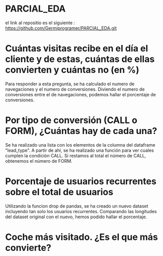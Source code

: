 # PARCIAL_EDA

el link al repositio es el siguiente : https://github.com/Germiprogramer/PARCIAL_EDA.git

# Cuántas visitas recibe en el día el cliente y de estas,   cuántas de ellas convierten y cuántas no (en %)

Para responder a esta pregunta, se ha calculado el numero de navegaciones y el numero de conversiones. Diviendo el numero de conversiones entre el de navegaciones, podemos hallar el porcentaje de conversiones.

# Por tipo de conversión (CALL o FORM), ¿Cuántas hay de cada una?

Se ha realizado una lista con los elementos de la columna del dataframe "lead_type". A partir de ahí, se ha realizado una función para ver cuales cumplen la condición CALL. Si restamos al total el número de CALL, obtenemos el número de FORM.

# Porcentaje de usuarios recurrentes sobre el total de usuarios

Utilizando la funcion drop de pandas, se ha creado un nuevo dataset incluyendo tan solo los usuarios recurrentes. Comparando las longitudes del dataset original con el nuevo, hemos podido hallar el porcentaje.

# Coche más visitado. ¿Es el que más convierte?
